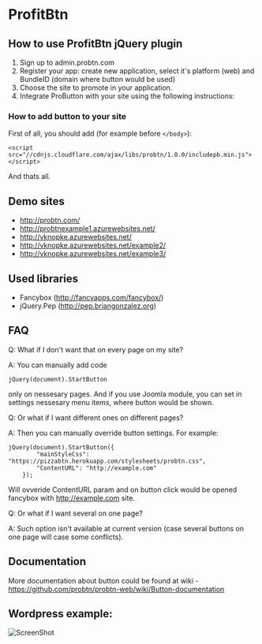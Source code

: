 ProfitBtn
=======

## How to use ProfitBtn jQuery plugin

1. Sign up to admin.probtn.com
2. Register your app: create new application, select it's platform (web) and BundleID (domain where button would be used)
3. Choose the site to promote in your application.
4. Integrate ProButton with your site using the following instructions:

### How to add button to your site

First of all, you should add (for example before ```</body>```):

```
<script src="//cdnjs.cloudflare.com/ajax/libs/probtn/1.0.0/includepb.min.js"></script>
```

And thats all.

## Demo sites

* http://probtn.com/
* http://probtnexample1.azurewebsites.net/
* http://vknopke.azurewebsites.net/
* http://vknopke.azurewebsites.net/example2/
* http://vknopke.azurewebsites.net/example3/

## Used libraries

* Fancybox (http://fancyapps.com/fancybox/)
* jQuery.Pep (http://pep.briangonzalez.org)

## FAQ

Q: What if I don't want that on every page on my site?

A: You can manually add code
```
jQuery(document).StartButton
```
only on nessesary pages. And if you use Joomla module, you can set in settings nessesary menu items, where button would be shown.

Q: Or what if I want different ones on different pages?

A: Then you can manually override button settings. For example:
```
jQuery(document).StartButton({
		"mainStyleCss": "https://pizzabtn.herokuapp.com/stylesheets/probtn.css",
		"ContentURL": "http://example.com"
	});
```
Will ovveride ContentURL param and on button click would be opened fancybox with http://example.com site.

Q: Or what if I want several on one page?

A: Such option isn't available at current version (case several buttons on one page will case some conflicts).

## Documentation

More documentation about button could be found at wiki - https://github.com/probtn/probtn-web/wiki/Button-documentation

## Wordpress example:
![ScreenShot](https://dl.dropboxusercontent.com/u/3482508/wordpress-screenshot-1.gif)
